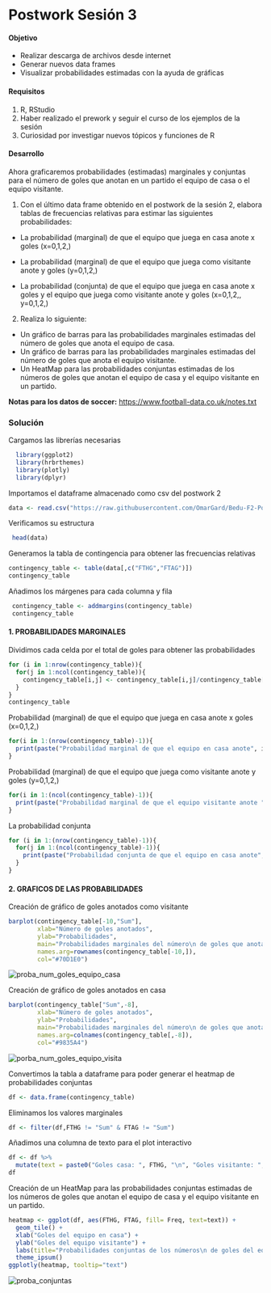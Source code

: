 # Postwork Sesión 3

#### Objetivo

- Realizar descarga de archivos desde internet
- Generar nuevos data frames
- Visualizar probabilidades estimadas con la ayuda de gráficas

#### Requisitos

1. R, RStudio
2. Haber realizado el prework y seguir el curso de los ejemplos de la sesión
3. Curiosidad por investigar nuevos tópicos y funciones de R

#### Desarrollo

Ahora graficaremos probabilidades (estimadas) marginales y conjuntas para el número de goles que anotan en un partido el equipo de casa o el equipo visitante.

1. Con el último data frame obtenido en el postwork de la sesión 2, elabora tablas de frecuencias relativas para estimar las siguientes probabilidades:

- La probabilidad (marginal) de que el equipo que juega en casa anote x goles (x=0,1,2,)

- La probabilidad (marginal) de que el equipo que juega como visitante anote y goles (y=0,1,2,)

- La probabilidad (conjunta) de que el equipo que juega en casa anote x goles y el equipo que juega como visitante anote y goles (x=0,1,2,, y=0,1,2,)

2. Realiza lo siguiente:

- Un gráfico de barras para las probabilidades marginales estimadas del número de goles que anota el equipo de casa.
- Un gráfico de barras para las probabilidades marginales estimadas del número de goles que anota el equipo visitante.
- Un HeatMap para las probabilidades conjuntas estimadas de los números de goles que anotan el equipo de casa y el equipo visitante en un partido.

__Notas para los datos de soccer:__ https://www.football-data.co.uk/notes.txt

### Solución

Cargamos las librerías necesarias
```r
  library(ggplot2)
  library(hrbrthemes)
  library(plotly)
  library(dplyr)
```  
  
Importamos el dataframe almacenado como csv del postwork 2
  ```r
  data <- read.csv("https://raw.githubusercontent.com/OmarGard/Bedu-F2-Postworks-E4/main/output_data/postwork_2/D1_17_18_19.csv")
  ```
  
 Verificamos su estructura
 ```r
  head(data)
 ```
  
 Generamos la tabla de contingencia para obtener las frecuencias relativas
  ```r
  contingency_table <- table(data[,c("FTHG","FTAG")])
  contingency_table
  ```
  
 Añadimos los márgenes para cada columna y fila
 ```r
  contingency_table <- addmargins(contingency_table)
  contingency_table
  ```
  
  #### 1. PROBABILIDADES MARGINALES
  Dividimos cada celda por el total de goles para obtener las probabilidades
  ```r
  for (i in 1:nrow(contingency_table)){
    for(j in 1:ncol(contingency_table)){
      contingency_table[i,j] <- contingency_table[i,j]/contingency_table["Sum","Sum"]
    }
  }
  contingency_table
  ```
  
  Probabilidad (marginal) de que el equipo que juega en casa anote x goles (x=0,1,2,)
  ```r
  for(i in 1:(nrow(contingency_table)-1)){
    print(paste("Probabilidad marginal de que el equipo en casa anote", i-1, "goles:", contingency_table[i,8]))
  }
  ```
  
  Probabilidad (marginal) de que el equipo que juega como visitante anote y goles (y=0,1,2,)
  ```r
  for(i in 1:(ncol(contingency_table)-1)){
    print(paste("Probabilidad marginal de que el equipo visitante anote ", i-1, "goles:", contingency_table[10,i]))
  }
  ```
  
  La probabilidad conjunta
  ```r
  for (i in 1:(nrow(contingency_table)-1)){
    for(j in 1:(ncol(contingency_table)-1)){
      print(paste("Probabilidad conjunta de que el equipo en casa anote", i-1, "goles y el equipo visitante anote",j-1,"goles:", contingency_table[i,j]))
    }
  }
  ```
  #### 2. GRAFICOS DE LAS PROBABILIDADES
  Creación de gráfico de goles anotados como visitante
  ```r
  barplot(contingency_table[-10,"Sum"],
          xlab="Número de goles anotados",
          ylab="Probabilidades",
          main="Probabilidades marginales del número\n de goles que anota el equipo de casa", 
          names.arg=rownames(contingency_table[-10,]),
          col="#70D1E0")
  ```
  ![proba_num_goles_equipo_casa](https://user-images.githubusercontent.com/60225087/125330471-7101fb00-e30c-11eb-9281-331ce84ec0cb.png)

  Creación de gráfico de goles anotados en casa
  ```r
  barplot(contingency_table["Sum",-8],
          xlab="Número de goles anotados",
          ylab="Probabilidades",
          main="Probabilidades marginales del número\n de goles que anota el equipo visitante", 
          names.arg=colnames(contingency_table[,-8]),
          col="#9835A4")
  ```
  ![porba_num_goles_equipo_visita](https://user-images.githubusercontent.com/60225087/125330711-b4f50000-e30c-11eb-8269-0a39e3840bf6.png)

  Convertimos la tabla a dataframe para poder generar el heatmap de probabilidades conjuntas
  ```r
  df <- data.frame(contingency_table)
  ```
  
  Eliminamos los valores marginales
  ```r
  df <- filter(df,FTHG != "Sum" & FTAG != "Sum")
  ```
  
  Añadimos una columna de texto para el plot interactivo
  ```r
  df <- df %>%
    mutate(text = paste0("Goles casa: ", FTHG, "\n", "Goles visitante: ", FTAG, "\n", "Prob: ",round(Freq*100,2), "%\n"))
  df
  ```
  
  Creación de un HeatMap para las probabilidades conjuntas estimadas de los números de goles que anotan el equipo de casa y el equipo visitante en un partido.
  ```r
  heatmap <- ggplot(df, aes(FTHG, FTAG, fill= Freq, text=text)) + 
    geom_tile() +
    xlab("Goles del equipo en casa") + 
    ylab("Goles del equipo visitante") +
    labs(title="Probabilidades conjuntas de los números\n de goles del equipo en casa y visitante", fill="Prob") + 
    theme_ipsum()
  ggplotly(heatmap, tooltip="text")
  ```
![proba_conjuntas](https://user-images.githubusercontent.com/60225087/125331402-917e8500-e30d-11eb-9c64-c3ca45ed84be.png)
